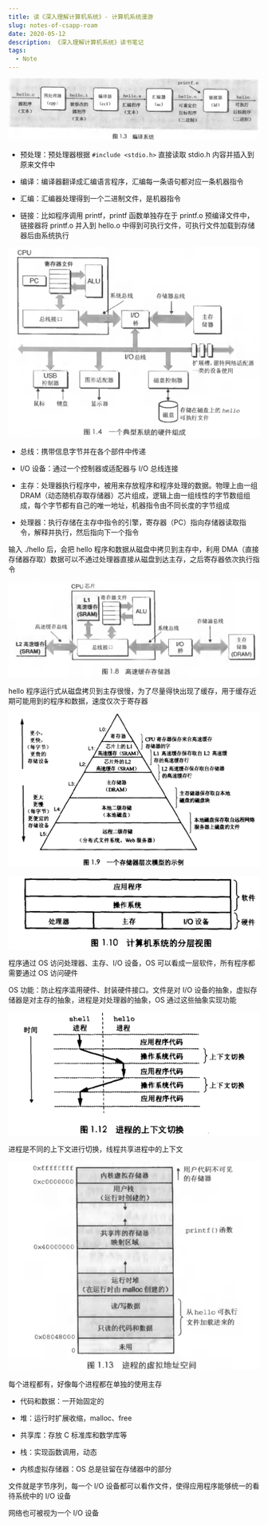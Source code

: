 ```yaml
---
title: 读《深入理解计算机系统》- 计算机系统漫游
slug: notes-of-csapp-roam
date: 2020-05-12
description: 《深入理解计算机系统》读书笔记
tags:
  - Note
---
```


![编译系统](./images/1-compiler.png)

- 预处理：预处理器根据 `#include <stdio.h>` 直接读取 stdio.h 内容并插入到原来文件中

- 编译：编译器翻译成汇编语言程序，汇编每一条语句都对应一条机器指令

- 汇编：汇编器处理得到一个二进制文件，是机器指令

- 链接：比如程序调用 printf，printf 函数单独存在于 printf.o 预编译文件中，链接器将 printf.o 并入到 hello.o 中得到可执行文件，可执行文件加载到存储器后由系统执行

![硬件组成](./images/1-hardware.png)

- 总线：携带信息字节并在各个部件中传递

- I/O 设备：通过一个控制器或适配器与 I/O 总线连接

- 主存：处理器执行程序中，被用来存放程序和程序处理的数据。物理上由一组 DRAM（动态随机存取存储器）芯片组成，逻辑上由一组线性的字节数组组成，每个字节都有自己的唯一地址，机器指令由不同长度的字节组成

- 处理器：执行存储在主存中指令的引擎，寄存器（PC）指向存储器读取指令，解释并执行，然后指向下一个指令

输入 ./hello 后，会把 hello 程序和数据从磁盘中拷贝到主存中，利用 DMA（直接存储器存取）数据可以不通过处理器直接从磁盘到达主存，之后寄存器依次执行指令

![高速缓存](./images/1-cache.png)

hello 程序运行式从磁盘拷贝到主存很慢，为了尽量得快出现了缓存，用于缓存近期可能用到的程序和数据，速度仅次于寄存器

![存储器层次模型](./images/1-storage.png)

![计算机系统分层视图](./images/1-os.png)

程序通过 OS 访问处理器、主存、I/O 设备，OS 可以看成一层软件，所有程序都需要通过 OS 访问硬件

OS 功能：防止程序滥用硬件、封装硬件接口。文件是对 I/O 设备的抽象，虚拟存储器是对主存的抽象，进程是对处理器的抽象，OS 通过这些抽象实现功能

![进程](./images/1-process.png)

进程是不同的上下文进行切换，线程共享进程中的上下文

![进程的虚拟地址空间](./images/1-mem.png)

每个进程都有，好像每个进程都在单独的使用主存

- 代码和数据：一开始固定的

- 堆：运行时扩展收缩，malloc、free

- 共享库：存放 C 标准库和数学库等

- 栈：实现函数调用，动态

- 内核虚拟存储器：OS 总是驻留在存储器中的部分

文件就是字节序列，每一个 I/O 设备都可以看作文件，使得应用程序能够统一的看待系统中的 I/O 设备

网络也可被视为一个 I/O 设备
